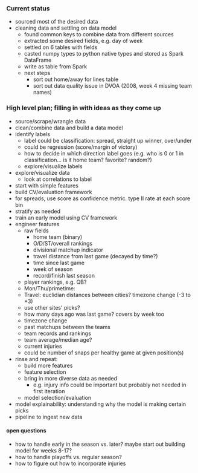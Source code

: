 ### Current status
* sourced most of the desired data
* cleaning data and settling on data model
  * found common keys to combine data from different sources
  * extracted some desired fields, e.g. day of week
  * settled on 6 tables with fields
  * casted numpy types to python native types and stored as Spark DataFrame
  * write as table from Spark
  * next steps
    * sort out home/away for lines table 
    * sort out data quality issue in DVOA (2008, week 4 missing team names) 

### High level plan; filling in with ideas as they come up
* source/scrape/wrangle data
* clean/combine data and build a data model
* identify labels
  * label could be classification: spread, straight up winner, over/under
  * could be regression (score/margin of victory)
  * how to decide in which direction label goes (e.g. who is 0 or 1 in classification...  is it home team? favorite? random?)
  * explore/visualize labels
* explore/visualize data
  * look at correlations to label
* start with simple features
* build CV/evaluation framework
 * for spreads, use score as confidence metric. type II rate at each score bin
 * stratify as needed
* train an early model using CV framework
* engineer features
  * raw fields
    * home team (binary)
    * O/D/ST/overall rankings
    * divisional matchup indicator
    * travel distance from last game (decayed by time?)
    * time since last game
    * week of season
    * record/finish last season
  * player rankings, e.g. QB?
   * Mon/Thu/primetime: 
   * Travel: euclidian distances between cities? timezone change (-3 to +3)
  * use other sites' picks?
  * how many days ago was last game? covers by week too
  * timezone change
  * past matchups between the teams
  * team records and rankings
  * team average/median age?
  * current injuries
   * could be number of snaps per healthy game at given position(s)
* rinse and repeat:
  * build more features
  * feature selection
  * bring in more diverse data as needed
    * e.g. injury info could be important but probably not needed in first iteration
  * model selection/evaluation
* model explainability: understanding why the model is making certain picks
* pipeline to ingest new data

#### open questions
  * how to handle early in the season vs. later? maybe start out building model for weeks 8-17?
  * how to handle playoffs vs. regular season?
  * how to figure out how to incorporate injuries
